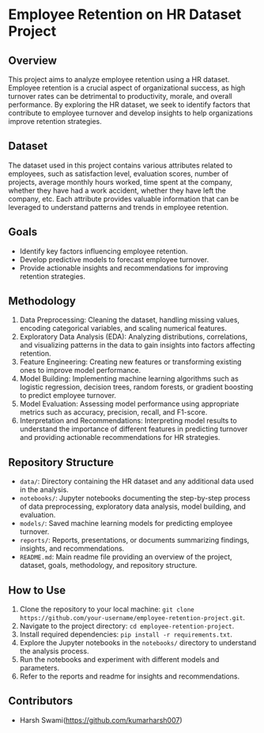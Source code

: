 # Employee Retention on HR Dataset Project

## Overview
This project aims to analyze employee retention using a HR dataset. Employee retention is a crucial aspect of organizational success, as high turnover rates can be detrimental to productivity, morale, and overall performance. By exploring the HR dataset, we seek to identify factors that contribute to employee turnover and develop insights to help organizations improve retention strategies.

## Dataset
The dataset used in this project contains various attributes related to employees, such as satisfaction level, evaluation scores, number of projects, average monthly hours worked, time spent at the company, whether they have had a work accident, whether they have left the company, etc. Each attribute provides valuable information that can be leveraged to understand patterns and trends in employee retention.

## Goals
- Identify key factors influencing employee retention.
- Develop predictive models to forecast employee turnover.
- Provide actionable insights and recommendations for improving retention strategies.

## Methodology
1. Data Preprocessing: Cleaning the dataset, handling missing values, encoding categorical variables, and scaling numerical features.
2. Exploratory Data Analysis (EDA): Analyzing distributions, correlations, and visualizing patterns in the data to gain insights into factors affecting retention.
3. Feature Engineering: Creating new features or transforming existing ones to improve model performance.
4. Model Building: Implementing machine learning algorithms such as logistic regression, decision trees, random forests, or gradient boosting to predict employee turnover.
5. Model Evaluation: Assessing model performance using appropriate metrics such as accuracy, precision, recall, and F1-score.
6. Interpretation and Recommendations: Interpreting model results to understand the importance of different features in predicting turnover and providing actionable recommendations for HR strategies.

## Repository Structure
- `data/`: Directory containing the HR dataset and any additional data used in the analysis.
- `notebooks/`: Jupyter notebooks documenting the step-by-step process of data preprocessing, exploratory data analysis, model building, and evaluation.
- `models/`: Saved machine learning models for predicting employee turnover.
- `reports/`: Reports, presentations, or documents summarizing findings, insights, and recommendations.
- `README.md`: Main readme file providing an overview of the project, dataset, goals, methodology, and repository structure.

## How to Use
1. Clone the repository to your local machine: `git clone https://github.com/your-username/employee-retention-project.git`.
2. Navigate to the project directory: `cd employee-retention-project`.
3. Install required dependencies: `pip install -r requirements.txt`.
4. Explore the Jupyter notebooks in the `notebooks/` directory to understand the analysis process.
5. Run the notebooks and experiment with different models and parameters.
6. Refer to the reports and readme for insights and recommendations.

## Contributors
- Harsh Swami(https://github.com/kumarharsh007)
